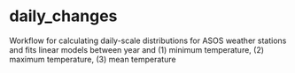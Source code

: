 # daily_changes
Workflow for calculating daily-scale distributions for ASOS weather stations and fits linear models between year and (1) minimum temperature, (2) maximum temperature, (3) mean temperature
